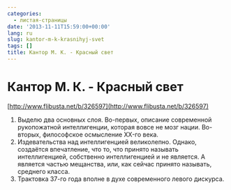```yaml
---
categories:
  - листая-страницы
date: '2013-11-11T15:59:00+00:00'
lang: ru
slug: kantor-m-k-krasnihyj-svet
tags: []
title: Кантор М. К. - Красный свет
---
```


# Кантор М. К. - Красный свет

[http://www.flibusta.net/b/326597](http://www.flibusta.net/b/326597)  

<!--more-->

1.  Выделю два основных слоя. Во-первых, описание современной рукопожатной интеллигенции, которая вовсе не мозг нации. Во-вторых, философское осмысление XX-го века.
2.  Издевательства над интеллигенцией великолепно. Однако, создаётся впечатление, что то, что принято называть интеллигенцией, собственно интеллигенцией и не является. А является частью мещанства, или, как сейчас принято называть, среднего класса.
3.  Трактовка 37-го года вполне в духе современного левого дискурса.
